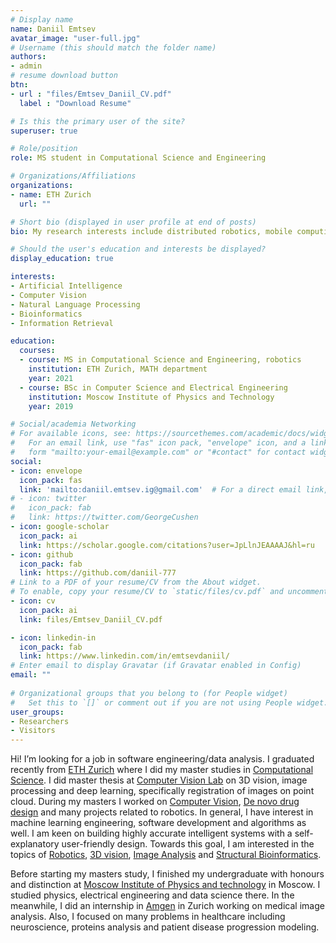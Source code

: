 ```yaml
---
# Display name
name: Daniil Emtsev
avatar_image: "user-full.jpg"
# Username (this should match the folder name)
authors:
- admin
# resume download button
btn:
- url : "files/Emtsev_Daniil_CV.pdf"
  label : "Download Resume"

# Is this the primary user of the site?
superuser: true

# Role/position
role: MS student in Computational Science and Engineering

# Organizations/Affiliations
organizations:
- name: ETH Zurich
  url: ""

# Short bio (displayed in user profile at end of posts)
bio: My research interests include distributed robotics, mobile computing and programmable matter.

# Should the user's education and interests be displayed?
display_education: true

interests:
- Artificial Intelligence
- Computer Vision
- Natural Language Processing
- Bioinformatics
- Information Retrieval

education:
  courses:
  - course: MS in Computational Science and Engineering, robotics
    institution: ETH Zurich, MATH department
    year: 2021
  - course: BSc in Computer Science and Electrical Engineering
    institution: Moscow Institute of Physics and Technology
    year: 2019

# Social/academia Networking
# For available icons, see: https://sourcethemes.com/academic/docs/widgets/#icons
#   For an email link, use "fas" icon pack, "envelope" icon, and a link in the
#   form "mailto:your-email@example.com" or "#contact" for contact widget.
social:
- icon: envelope
  icon_pack: fas
  link: 'mailto:daniil.emtsev.ig@gmail.com'  # For a direct email link, use "mailto:test@example.org".
# - icon: twitter
#   icon_pack: fab
#   link: https://twitter.com/GeorgeCushen
- icon: google-scholar
  icon_pack: ai
  link: https://scholar.google.com/citations?user=JpLlnJEAAAAJ&hl=ru
- icon: github
  icon_pack: fab
  link: https://github.com/daniil-777
# Link to a PDF of your resume/CV from the About widget.
# To enable, copy your resume/CV to `static/files/cv.pdf` and uncomment the lines below.  
- icon: cv
  icon_pack: ai
  link: files/Emtsev_Daniil_CV.pdf

- icon: linkedin-in
  icon_pack: fab
  link: https://www.linkedin.com/in/emtsevdaniil/
# Enter email to display Gravatar (if Gravatar enabled in Config)
email: ""
  
# Organizational groups that you belong to (for People widget)
#   Set this to `[]` or comment out if you are not using People widget.  
user_groups:
- Researchers
- Visitors
---
```


<!-- Hi! I’m a final year MSc student studying [Computational Science](https://rw.ethz.ch/) at [ETH Zurich](https://ethz.ch/en.html). I am interested in machine learning engineering, software development and research as well.  I would love to work on any problem dealing with 3D structure and geometry. I am keen on building highly accurate intelligent systems with self-explanatory user-friendly design. Towards this goal, I am interested in the topics of [Robotics](/tags/robotics/), [3D vision](/tags/3D_Vision/), [Image Analysis](/tags/Image_Analysis/) and [Structural Bioinformatics](/tags/Structural_Bioinformatics/). During my masters I worked on [Computer Vision](/tags/Computer_Vision/),  [De novo drug design](/tags/de-novo-drug-design) and many projects related to robotics.  -->

<!-- Hi! I’m a final year MSc student studying [Computational Science](https://rw.ethz.ch/) at [ETH Zurich](https://ethz.ch/en.html). I did master thesis at [Computer Vision Lab](https://vision.ee.ethz.ch/) in collaboration with [Toyota Research](https://www.trace.ethz.ch/) on 3D vision, image processing and deep learning, specifically registration of images on point cloud. During my masters I worked on [Computer Vision](/tags/Computer_Vision/),  [De novo drug design](/tags/de-novo-drug-design) and many projects related to robotics. In general, I have interest in machine learning engineering, software development and algorithms as well. I am keen on building highly accurate intelligent systems with a self-explanatory user-friendly design. Towards this goal, I am interested in the topics of [Robotics](/tags/robotics/), [3D vision](/tags/3D_Vision/), [Image Analysis](/tags/Image_Analysis/) and [Structural Bioinformatics](/tags/Structural_Bioinformatics/).  -->

Hi! I’m looking for a job in software engineering/data analysis. I graduated recently from [ETH Zurich](https://ethz.ch/en.html) where I did my master studies in [Computational Science](https://rw.ethz.ch/). I did master thesis at [Computer Vision Lab](https://vision.ee.ethz.ch/) on 3D vision, image processing and deep learning, specifically registration of images on point cloud. During my masters I worked on [Computer Vision](/tags/Computer_Vision/),  [De novo drug design](/tags/de-novo-drug-design) and many projects related to robotics. In general, I have interest in machine learning engineering, software development and algorithms as well. I am keen on building highly accurate intelligent systems with a self-explanatory user-friendly design. Towards this goal, I am interested in the topics of [Robotics](/tags/robotics/), [3D vision](/tags/3D_Vision/), [Image Analysis](/tags/Image_Analysis/) and [Structural Bioinformatics](/tags/Structural_Bioinformatics/). 



Before starting my masters study, I finished my undergraduate with honours and distinction at [Moscow Institute of Physics and technology](https://mipt.ru/english/) in Moscow. I studied physics, electrical engineering and data science there. In the meanwhile, I did an internship in [Amgen](https://www.amgen.com/) in Zurich working on medical image analysis. Also, I focused on many problems in healthcare including neuroscience, proteins analysis and patient disease progression modeling.  
<!-- Nelson Bighetti is a professor of artificial intelligence at the Stanford AI Lab. His research interests include distributed robotics, mobile computing and programmable matter. He leads the Robotic Neurobiology group, which develops self-reconfiguring robots, systems of self-organizing robots, and mobile sensor networks.

![reviews](../../img/certifacates.jpg)

It is a long established fact that a reader will be distracted by the readable content of a page when looking at its layout. The point of using Lorem Ipsum. The point of using Lorem Ipsum. distracted by the readable content of a page. -->
